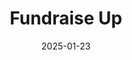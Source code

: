 ---  
layout: startup_page  
title: "Fundraise Up"  
id: "fundraiseup.com"  
permalink: "/fundraiseupfundraiseup.com01232025/"  
website: "https://fundraiseup.com/"  
funding_round: "Growth Capital"  
funding_amount: "$70M"  
investors: "Summit Partners, Telescope Partners"  
about: "Fundraise Up is a fundraising platform for nonprofits that utilizes predictive AI to optimize the online donation process. It offers a transaction-based pricing model, eliminating contracts and fixed fees, and has achieved significant adoption among organizations like UNICEF USA and the American Heart Association. The platform aims to simplify and improve the donor experience, increasing conversion rates and revenue for nonprofits."  
markets: "Nonprofit Technology, Artificial Intelligence (AI), B2B, Enterprise Software, FinTech, Payments, Social Impact"  
hq: "Brooklyn, New York, United States"  
founded_year: "2017"  
linkedin: "https://www.linkedin.com/company/fundraiseup"  
twitter: "https://twitter.com/fundraiseup"  
instagram: ""  
facebook: "https://www.facebook.com/fundraiseup"  
crunchbase: "https://www.crunchbase.com/organization/fundraise-up"  
pitchbook: "https://pitchbook.com/profiles/company/435640-33"  

date_display: "23-Jan-2025"  
date: "2025-01-23"

# SEO Optimization  
meta_title: "Fundraise Up - Growth Capital Funding ($70M)"  
meta_description: "Fundraise Up, Fundraise Up is a fundraising platform for nonprofits that utilizes predictive AI to optimize the online donation process. It offers a transaction-bas..."  
meta_keywords: "Fundraise Up, Nonprofit Technology, Artificial Intelligence (AI), B2B, Enterprise Software, FinTech, Payments, Social Impact, Growth Capital funding"  
canonical_url: "https://startup.projectstartups.com/fundraiseupfundraiseup.com01232025/"  
---